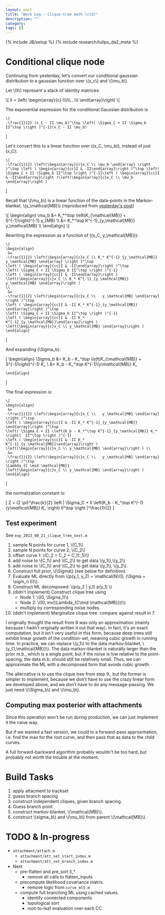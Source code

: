 ```yaml
---
layout: post
title: "Work Log - Clique-tree math (ctd)"
description: ""
category: 
tags: []
---
```

{% include JB/setup %}
{% include research/tulips_da2_meta %}

Conditional clique node
==========================

Continuing from yesterday, let's convert our conditional gaussian distribution to a gaussian function over \\(x_c\\) and \\(\mu_b\\).

Let \\(II\\) represent a stack of identity matrices:

<div>
\[
II = \left( \begin{array}{c} I\\I\\...\\I \end{array}\right)
\]

The exponential expression for the conditional Gaussian distribution is

    \[
    -\frac{1}{2} (x_C - II \mu_b)^\top \left( \Sigma_C + II \Sigma_b II^\top \right )^{-1}(x_C - II \mu_b)
\]

Let's convert this to a linear function over \((x_C, \mu_b)\), instead of just \(x_C\):
        
    \[
    -\frac{1}{2} \left(\begin{array}{c}x_C \\ \mu_b \end{array} \right )^\top \left ( \begin{array}{cc}I & -II\end{array}\right )^\top \left( \Sigma_C + II \Sigma_b II^\top \right )^{-1}\left ( \begin{array}{cc}I & -II\end{array}\right )\left(\begin{array}{c}x_C \\ \mu_b \end{array}\right )
\]
</div>

Recall that \\(\mu_b\\) is a linear function of the data-points in the Markov-blanket, \\(y_\mathcal{MB}\\) (reproduced from [yesterday's post]({{site.baseurl}}/2013/08/19/work-log/))
      
<div>
\[
    \begin{align}
    \mu_b &= K_*^\top \left(K_{\mathcal{MB}} + S^{-1}\right)^{-1} y_{MB}  \\
        &= K_*^\top K^{-1}_{y_\mathcal{MB}}  y_\mathcal{MB}  \\
    \end{align}
\]

Rewriting the expression as a function of \((x_C, y_\mathcal{MB})\):

    \[
    \begin{align}
     &=
    -\frac{1}{2} \left(\begin{array}{c}x_C \\ K_* K^{-1}_{y_\mathcal{MB}}  y_\mathcal{MB} \end{array} \right )^\top
    \left ( \begin{array}{cc}I & -II\end{array}\right )^\top 
    \left( \Sigma_C + II \Sigma_b II^\top \right )^{-1}
    \left ( \begin{array}{cc}I & -II\end{array}\right )
    \left(\begin{array}{c}x_C \\ K_* K^{-1}_{y_\mathcal{MB}}  y_\mathcal{MB} \end{array}\right )
    \\
     &=
    -\frac{1}{2} \left(\begin{array}{c}x_C \\   y_\mathcal{MB} \end{array} \right )^\top
    \left ( \begin{array}{cc}I & -II K_* K^{-1}_{y_\mathcal{MB}} \end{array}\right )^\top 
    \left( \Sigma_C + II \Sigma_b II^\top \right )^{-1}
    \left ( \begin{array}{cc}I & -II K_* K^{-1}_{y_\mathcal{MB}}\end{array}\right )
    \left(\begin{array}{c}x_C \\ y_\mathcal{MB} \end{array}\right )
    \end{align}
\]

And expanding \(\Sigma_b\):
 
\[
    \begin{align}
    \Sigma_b &= K_b - K_*^\top \left(K_{\mathcal{MB}} + S^{-1}\right)^{-1} K_* \\
             &= K_b - K_*^\top K^{-1}_{y_\mathcal{MB}} K_*

    \end{align}
\]

The final expression is:

    \[
    \begin{align}
     &=
    -\frac{1}{2} \left(\begin{array}{c}x_C \\   y_\mathcal{MB} \end{array} \right )^\top
    \left ( \begin{array}{cc}I & -II K_* K^{-1}_{y_\mathcal{MB}} \end{array}\right )^\top 
    \left( \Sigma_C + II \left(K_b - K_*^\top K^{-1}_{y_\mathcal{MB}} K_* \right)  II^\top \right )^{-1}
    \left ( \begin{array}{cc}I & -II K_* K^{-1}_{y_\mathcal{MB}}\end{array}\right )
    \left(\begin{array}{c}x_C \\ y_\mathcal{MB} \end{array}\right ) \\
     &=
    -\frac{1}{2} \left(\begin{array}{c}x_C \\   y_\mathcal{MB} \end{array} \right )^\top
    \Lambda_{C \mid \mathcal{MB}}
    \left(\begin{array}{c}x_C \\ y_\mathcal{MB} \end{array}\right )
    \end{align}
\]

the normalization constant is:
    
\[
    Z = 
    (2 \pi)^\frac{k}{2} \left | \Sigma_C + II \left(K_b - K_*^\top K^{-1}_{y_\mathcal{MB}} K_* \right)  II^\top \right |^\frac{1}{2}
\]
</div>

Test experiment
-------------------

See  `exp_2013_08_21_clique_tree_test.m`

1. sample N points for curve 1, \\(C_1\\)
2. sample N points for curve 2, \\(C_2\\)
3. offset curve 1: \\(C_2 = C_2 + C_1(:,5)\\)
4. add noise to \\(C_1\\) and \\(C_2\\) to get data \\(y_1\\),\\(y_2\\)
5. add noise to \\(C_1\\) and \\(C_2\\) to get data \\(y_1\\), \\(y_2\\).
6. Construct full prior, \\(\Sigma\\) (see below for definition).
7. Evaluate ML directly from \\(p(y_1, y_2) = \mathcal{N}(0, (\Sigma + \sigm_n I))\\).
8. Construct ML decomposed: \\(p(y_2 | y_1) p(y_1) \\)
9. (didn't implement) Construct clique tree using 
    * Node 1: \\((0, \Sigma_1)\\)
    * Node 2: \\((0, inv(\Lambda_{C\mid \mathcal{MB}}))\\)
    * multiply by corresponding noise nodes.
10. (didn't implement) Marginalize clique tree.  compare against result in 7.

I originally thought the result from 8 was only an approximation (mainly because I hadn't originally written it out that way).  In fact, it's an exact computation, but it isn't very useful in this form, because deep trees still exhibit linear growth of the condition-set, meaning cubic growth in running time.  In practice, we can replace \\(y_1\\) to the data markov-blanket, \\(y_{1,\mathcal{MB}}\\).  The data markov-blanket is naturally larger than the prior m.b., which is a single point, but if the noise is low relative to the point-spacing, the data m.b. should still be relatively small.  Thus, we can approximate the ML with a decomposed form that avoids cubic growth.  

The alternative is to use the clique tree from step 9., but the former is simpler to implement, because we don't have to use the crazy linear form we developed above, and we don't have to do any message-passing.  We just need \\(\Sigma_b\\) and \\(\mu_b\\).

Computing max posterior with attachments
---------------
Since this operation won't be run during production, we can just implement it the naive way.  

But if we wanted a fast version, we could to a forward-pass approximation, i.e. find the max for the root curve, and then pass that as data to the child curves.  

A full forward-backward algorithm probably wouldn't be too hard, but probably not worth the trouble at the moment.

Build Tasks
=================

1. apply attacment to trackset
2. guess branch spacing
3. construct independent cliques, given branch spacing.
4. Guess branch point
5. construct markov-blanket, \\(\mathcal{MB}\\).
6. construct \\(sigma_b\\) and \\(\mu_b\\) from parent \\(\mathcal{MB}\\).

TODO & In-progress
=====================

* `attachment/attach.m`
    * `attachment/att_set_start_index.m`
    * `attachment/att_set_branch_index.m`
* Next
    * pre-flatten and pre_sort ll_*.
        * remove all calls to flatten_inputs
    * precompute likelihood covariance matrix.
        * remove logic from `curve_ml5.m`
    * compute full branching ML using cached values.
        * identify connected components
        * topological sort
        * root-to-leaf evaluation over each CC.


